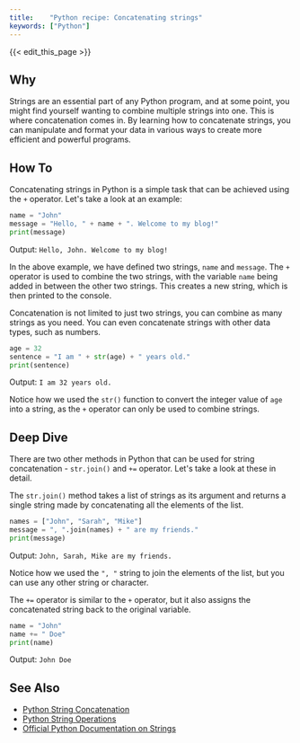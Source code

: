 ```yaml
---
title:    "Python recipe: Concatenating strings"
keywords: ["Python"]
---
```


{{< edit_this_page >}}

## Why

Strings are an essential part of any Python program, and at some point, you might find yourself wanting to combine multiple strings into one. This is where concatenation comes in. By learning how to concatenate strings, you can manipulate and format your data in various ways to create more efficient and powerful programs.

## How To

Concatenating strings in Python is a simple task that can be achieved using the `+` operator. Let's take a look at an example:

```python
name = "John"
message = "Hello, " + name + ". Welcome to my blog!"
print(message)
```

Output: `Hello, John. Welcome to my blog!`

In the above example, we have defined two strings, `name` and `message`. The `+` operator is used to combine the two strings, with the variable `name` being added in between the other two strings. This creates a new string, which is then printed to the console.

Concatenation is not limited to just two strings, you can combine as many strings as you need. You can even concatenate strings with other data types, such as numbers.

```python
age = 32
sentence = "I am " + str(age) + " years old."
print(sentence)
```

Output: `I am 32 years old.`

Notice how we used the `str()` function to convert the integer value of `age` into a string, as the `+` operator can only be used to combine strings.

## Deep Dive

There are two other methods in Python that can be used for string concatenation - `str.join()` and `+=` operator. Let's take a look at these in detail.

The `str.join()` method takes a list of strings as its argument and returns a single string made by concatenating all the elements of the list.

```python
names = ["John", "Sarah", "Mike"]
message = ", ".join(names) + " are my friends."
print(message)
```

Output: `John, Sarah, Mike are my friends.`

Notice how we used the `", "` string to join the elements of the list, but you can use any other string or character.

The `+=` operator is similar to the `+` operator, but it also assigns the concatenated string back to the original variable.

```python
name = "John"
name += " Doe"
print(name)
```

Output: `John Doe`

## See Also

- [Python String Concatenation](https://www.w3schools.com/python/gloss_python_string_concatenation.asp)
- [Python String Operations](https://www.geeksforgeeks.org/python-string-operations/)
- [Official Python Documentation on Strings](https://docs.python.org/3/library/stdtypes.html#text-sequence-type-str)